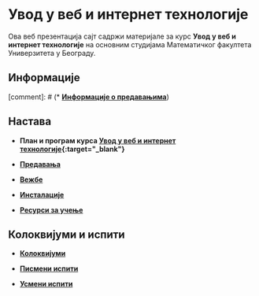 # Увод у веб и интернет технологије

Ова веб презентација сајт садржи материјале за курс **Увод у веб и интернет технологије** на основним студијама Математичког факултета Универзитета у Београду.

## Информације

[comment]: # (* **[Информације о предавањима](/predavanja/info/README.md)**)

## Настава

* **План и програм курса [Увод у веб и интернет технологије](/predavanja/info/R130_-_Uvod_u_veb_i_internet_tehnologije.pdf){:target="_blank"}**

* **[Предавања](/predavanja/README.md)**

* **[Вежбе](/vezbe/README.md)**

* **[Инсталације](/INSTALACIJE.md)**

* **[Ресурси за учење](/RESURSI-ZA-UCENJE.md)**

## Колоквијуми и испити

* **[Колоквијуми](/kolokvijumi/README.md)**

* **[Писмени испити](/pismeni-ispiti/README.md)**

* **[Усмени испити](/usmeni-ispiti/README.md)**